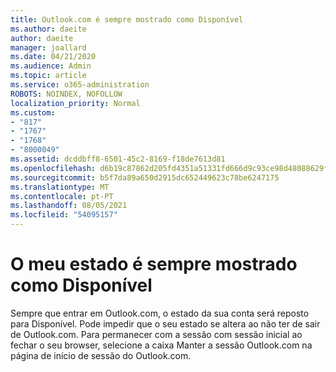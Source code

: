 ```yaml
---
title: Outlook.com é sempre mostrado como Disponível
ms.author: daeite
author: daeite
manager: joallard
ms.date: 04/21/2020
ms.audience: Admin
ms.topic: article
ms.service: o365-administration
ROBOTS: NOINDEX, NOFOLLOW
localization_priority: Normal
ms.custom:
- "817"
- "1767"
- "1768"
- "8000049"
ms.assetid: dcddbff8-6501-45c2-8169-f18de7613d81
ms.openlocfilehash: d6b19c87862d205fd4351a51331fd666d9c93ce98d48088629f054fe22b68c53
ms.sourcegitcommit: b5f7da89a650d2915dc652449623c78be6247175
ms.translationtype: MT
ms.contentlocale: pt-PT
ms.lasthandoff: 08/05/2021
ms.locfileid: "54095157"
---
```

# <a name="my-status-always-shows-as-available"></a>O meu estado é sempre mostrado como Disponível

Sempre que entrar em Outlook.com, o estado da sua conta será reposto para Disponível. Pode impedir que o seu estado se altera ao não ter de sair de Outlook.com. Para permanecer com a sessão com  sessão inicial ao fechar o seu browser, selecione a caixa Manter a sessão Outlook.com na página de início de sessão do Outlook.com.
